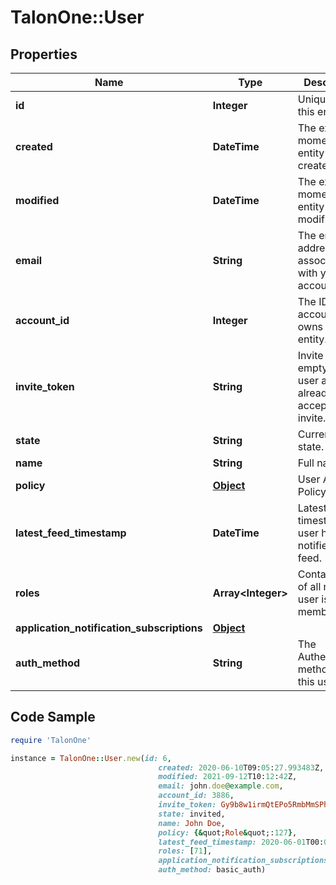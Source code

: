 # TalonOne::User

## Properties

Name | Type | Description | Notes
------------ | ------------- | ------------- | -------------
**id** | **Integer** | Unique ID for this entity. | 
**created** | **DateTime** | The exact moment this entity was created. | 
**modified** | **DateTime** | The exact moment this entity was last modified. | 
**email** | **String** | The email address associated with your account. | 
**account_id** | **Integer** | The ID of the account that owns this entity. | 
**invite_token** | **String** | Invite token, empty if the user as already accepted their invite. | 
**state** | **String** | Current user state. | 
**name** | **String** | Full name | 
**policy** | [**Object**](.md) | User ACL Policy | 
**latest_feed_timestamp** | **DateTime** | Latest timestamp the user has been notified for feed. | [optional] 
**roles** | **Array&lt;Integer&gt;** | Contains a list of all roles the user is a member of | [optional] 
**application_notification_subscriptions** | [**Object**](.md) |  | [optional] 
**auth_method** | **String** | The Authentication method for this user | [optional] 

## Code Sample

```ruby
require 'TalonOne'

instance = TalonOne::User.new(id: 6,
                                 created: 2020-06-10T09:05:27.993483Z,
                                 modified: 2021-09-12T10:12:42Z,
                                 email: john.doe@example.com,
                                 account_id: 3886,
                                 invite_token: Gy9b8w1irmQtEPo5RmbMmSPheL5h4,
                                 state: invited,
                                 name: John Doe,
                                 policy: {&quot;Role&quot;:127},
                                 latest_feed_timestamp: 2020-06-01T00:00Z,
                                 roles: [71],
                                 application_notification_subscriptions: null,
                                 auth_method: basic_auth)
```


